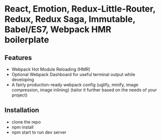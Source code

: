 # React, Emotion, Redux-Little-Router, Redux, Redux Saga, Immutable, Babel/ES7, Webpack HMR boilerplate

## Features
* Webpack Hot Module Reloading (HMR)
* Optional Webpack Dashboard for useful terminal output while developing
* A fairly production-ready webpack config (uglify, minify, image compression, image inlining) (tailor it further based on the needs of your project)

## Installation
* clone the repo
* npm install
* npm start to run dev server

